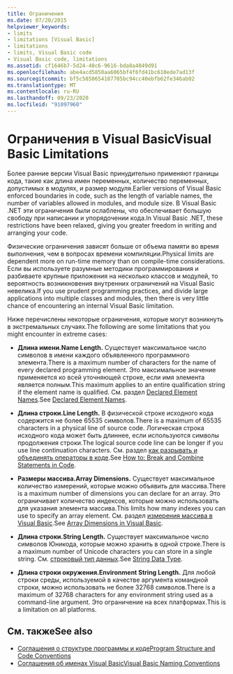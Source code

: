 ```yaml
---
title: Ограничения
ms.date: 07/20/2015
helpviewer_keywords:
- limits
- limitations [Visual Basic]
- limitations
- limits, Visual Basic code
- Visual Basic code, limitations
ms.assetid: cf1646b7-5d24-48c6-9616-bda8a4849d91
ms.openlocfilehash: abe4acd5850aa6065bf4f6fd41bc610ede7ad13f
ms.sourcegitcommit: bf5c5850654187705bc94cc40ebfb62fe346ab02
ms.translationtype: MT
ms.contentlocale: ru-RU
ms.lasthandoff: 09/23/2020
ms.locfileid: "91097960"
---
```

# <a name="visual-basic-limitations"></a><span data-ttu-id="36575-102">Ограничения в Visual Basic</span><span class="sxs-lookup"><span data-stu-id="36575-102">Visual Basic Limitations</span></span>

<span data-ttu-id="36575-103">Более ранние версии Visual Basic принудительно применяют границы кода, такие как длина имен переменных, количество переменных, допустимых в модулях, и размер модуля.</span><span class="sxs-lookup"><span data-stu-id="36575-103">Earlier versions of Visual Basic enforced boundaries in code, such as the length of variable names, the number of variables allowed in modules, and module size.</span></span> <span data-ttu-id="36575-104">В Visual Basic .NET эти ограничения были ослаблены, что обеспечивает большую свободу при написании и упорядочении кода.</span><span class="sxs-lookup"><span data-stu-id="36575-104">In Visual Basic .NET, these restrictions have been relaxed, giving you greater freedom in writing and arranging your code.</span></span>  
  
 <span data-ttu-id="36575-105">Физические ограничения зависят больше от объема памяти во время выполнения, чем в вопросах времени компиляции.</span><span class="sxs-lookup"><span data-stu-id="36575-105">Physical limits are dependent more on run-time memory than on compile-time considerations.</span></span> <span data-ttu-id="36575-106">Если вы используете разумные методики программирования и разбиваете крупные приложения на несколько классов и модулей, то вероятность возникновения внутренних ограничений на Visual Basic невелика.</span><span class="sxs-lookup"><span data-stu-id="36575-106">If you use prudent programming practices, and divide large applications into multiple classes and modules, then there is very little chance of encountering an internal Visual Basic limitation.</span></span>  
  
 <span data-ttu-id="36575-107">Ниже перечислены некоторые ограничения, которые могут возникнуть в экстремальных случаях.</span><span class="sxs-lookup"><span data-stu-id="36575-107">The following are some limitations that you might encounter in extreme cases:</span></span>  
  
- <span data-ttu-id="36575-108">**Длина имени.**</span><span class="sxs-lookup"><span data-stu-id="36575-108">**Name Length.**</span></span> <span data-ttu-id="36575-109">Существует максимальное число символов в имени каждого объявленного программного элемента.</span><span class="sxs-lookup"><span data-stu-id="36575-109">There is a maximum number of characters for the name of every declared programming element.</span></span> <span data-ttu-id="36575-110">Это максимальное значение применяется ко всей уточняющей строке, если имя элемента является полным.</span><span class="sxs-lookup"><span data-stu-id="36575-110">This maximum applies to an entire qualification string if the element name is qualified.</span></span> <span data-ttu-id="36575-111">См. раздел [Declared Element Names](../language-features/declared-elements/declared-element-names.md).</span><span class="sxs-lookup"><span data-stu-id="36575-111">See [Declared Element Names](../language-features/declared-elements/declared-element-names.md).</span></span>  
  
- <span data-ttu-id="36575-112">**Длина строки.**</span><span class="sxs-lookup"><span data-stu-id="36575-112">**Line Length.**</span></span> <span data-ttu-id="36575-113">В физической строке исходного кода содержится не более 65535 символов.</span><span class="sxs-lookup"><span data-stu-id="36575-113">There is a maximum of 65535 characters in a physical line of source code.</span></span> <span data-ttu-id="36575-114">Логическая строка исходного кода может быть длиннее, если используются символы продолжения строки.</span><span class="sxs-lookup"><span data-stu-id="36575-114">The logical source code line can be longer if you use line continuation characters.</span></span> <span data-ttu-id="36575-115">См. раздел [как разрывать и объединять операторы в коде](how-to-break-and-combine-statements-in-code.md).</span><span class="sxs-lookup"><span data-stu-id="36575-115">See [How to: Break and Combine Statements in Code](how-to-break-and-combine-statements-in-code.md).</span></span>  
  
- <span data-ttu-id="36575-116">**Размеры массива.**</span><span class="sxs-lookup"><span data-stu-id="36575-116">**Array Dimensions.**</span></span> <span data-ttu-id="36575-117">Существует максимальное количество измерений, которые можно объявить для массива.</span><span class="sxs-lookup"><span data-stu-id="36575-117">There is a maximum number of dimensions you can declare for an array.</span></span> <span data-ttu-id="36575-118">Это ограничивает количество индексов, которые можно использовать для указания элемента массива.</span><span class="sxs-lookup"><span data-stu-id="36575-118">This limits how many indexes you can use to specify an array element.</span></span> <span data-ttu-id="36575-119">См. раздел [измерения массива в Visual Basic](../language-features/arrays/array-dimensions.md).</span><span class="sxs-lookup"><span data-stu-id="36575-119">See [Array Dimensions in Visual Basic](../language-features/arrays/array-dimensions.md).</span></span>  
  
- <span data-ttu-id="36575-120">**Длина строки.**</span><span class="sxs-lookup"><span data-stu-id="36575-120">**String Length.**</span></span> <span data-ttu-id="36575-121">Существует максимальное число символов Юникода, которые можно хранить в одной строке.</span><span class="sxs-lookup"><span data-stu-id="36575-121">There is a maximum number of Unicode characters you can store in a single string.</span></span> <span data-ttu-id="36575-122">См. [строковый тип данных](../../language-reference/data-types/string-data-type.md).</span><span class="sxs-lookup"><span data-stu-id="36575-122">See [String Data Type](../../language-reference/data-types/string-data-type.md).</span></span>  
  
- <span data-ttu-id="36575-123">**Длина строки окружения.**</span><span class="sxs-lookup"><span data-stu-id="36575-123">**Environment String Length.**</span></span> <span data-ttu-id="36575-124">Для любой строки среды, используемой в качестве аргумента командной строки, можно использовать не более 32768 символов.</span><span class="sxs-lookup"><span data-stu-id="36575-124">There is a maximum of 32768 characters for any environment string used as a command-line argument.</span></span> <span data-ttu-id="36575-125">Это ограничение на всех платформах.</span><span class="sxs-lookup"><span data-stu-id="36575-125">This is a limitation on all platforms.</span></span>  
  
## <a name="see-also"></a><span data-ttu-id="36575-126">См. также</span><span class="sxs-lookup"><span data-stu-id="36575-126">See also</span></span>

- [<span data-ttu-id="36575-127">Соглашения о структуре программы и коде</span><span class="sxs-lookup"><span data-stu-id="36575-127">Program Structure and Code Conventions</span></span>](program-structure-and-code-conventions.md)
- [<span data-ttu-id="36575-128">Соглашения об именах Visual Basic</span><span class="sxs-lookup"><span data-stu-id="36575-128">Visual Basic Naming Conventions</span></span>](naming-conventions.md)
